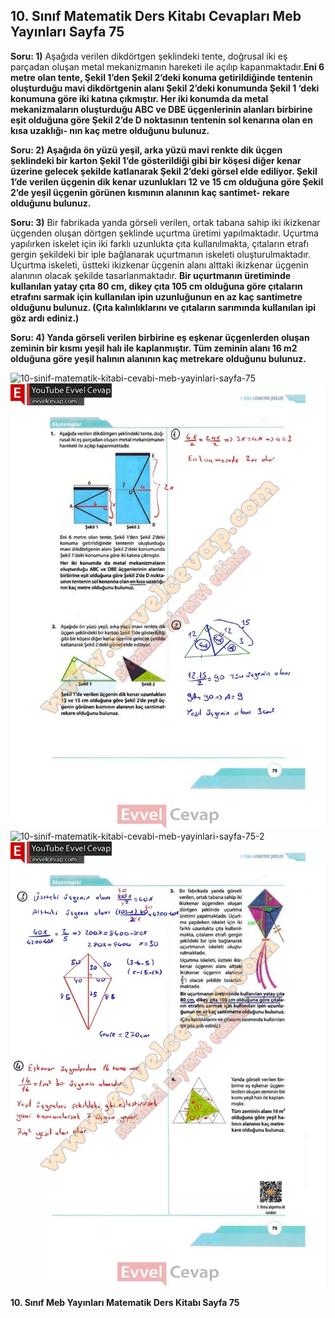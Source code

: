 ## 10. Sınıf Matematik Ders Kitabı Cevapları Meb Yayınları Sayfa 75

**Soru: 1)** Aşağıda verilen dikdörtgen şeklindeki tente, doğrusal iki eş parçadan oluşan metal mekanizmanın hareketi ile açılıp kapanmaktadır.**Eni 6 metre olan tente, Şekil 1’den Şekil 2’deki konuma getirildiğinde tentenin oluşturduğu mavi dikdörtgenin alanı Şekil 2’deki konumunda Şekil 1 ‘deki konumuna göre iki katına çıkmıştır. Her iki konumda da metal mekanizmaların oluşturduğu ABC ve DBE üçgenlerinin alanları birbirine eşit olduğuna göre Şekil 2’de D noktasının tentenin sol kenarına olan en kısa uzaklığı- nın kaç metre olduğunu bulunuz.**

**Soru: 2) Aşağıda ön yüzü yeşil, arka yüzü mavi renkte dik üçgen şeklindeki bir karton Şekil 1’de gösterildiği gibi bir köşesi diğer kenar üzerine gelecek şekilde katlanarak Şekil 2’deki görsel elde ediliyor. Şekil 1’de verilen üçgenin dik kenar uzunlukları 12 ve 15 cm olduğuna göre Şekil 2’de yeşil üçgenin görünen kısmının alanının kaç santimet- rekare olduğunu bulunuz.**

**Soru: 3)** Bir fabrikada yanda görseli verilen, ortak tabana sahip iki ikizkenar üçgenden oluşan dörtgen şeklinde uçurtma üretimi yapılmaktadır. Uçurtma yapılırken iskelet için iki farklı uzunlukta çıta kullanılmakta, çıtaların etrafı gergin şekildeki bir iple bağlanarak uçurtmanın iskeleti oluşturulmaktadır. Uçurtma iskeleti, üstteki ikizkenar üçgenin alanı alttaki ikizkenar üçgenin alanının olacak şekilde tasarlanmaktadır. **Bir uçurtmanın üretiminde kullanılan yatay çıta 80 cm, dikey çıta 105 cm olduğuna göre çıtaların etrafını sarmak için kullanılan ipin uzunluğunun en az kaç santimetre olduğunu bulunuz. (Çıta kalınlıklarını ve çıtaların sarımında kullanılan ipi göz ardı ediniz.)**

**Soru: 4) Yanda görseli verilen birbirine eş eşkenar üçgenlerden oluşan zeminin bir kısmı yeşil halı ile kaplanmıştır. Tüm zeminin alanı 16 m2 olduğuna göre yeşil halının alanının kaç metrekare olduğunu bulunuz.**

![10-sinif-matematik-kitabi-cevabi-meb-yayinlari-sayfa-75]()![10-sinif-matematik-kitabi-cevabi-meb-yayinlari-sayfa-75](./image1.webp)  
 ![10-sinif-matematik-kitabi-cevabi-meb-yayinlari-sayfa-75-2]()![10-sinif-matematik-kitabi-cevabi-meb-yayinlari-sayfa-75-2](./image2.webp)

**10. Sınıf Meb Yayınları Matematik Ders Kitabı Sayfa 75**